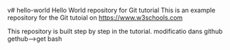 v# hello-world
Hello World repository for Git tutorial
This is an example repository for the Git tutoial on https://www.w3schools.com

This repository is built step by step in the tutorial.
modificatio   dans github
gethub-->get bash


